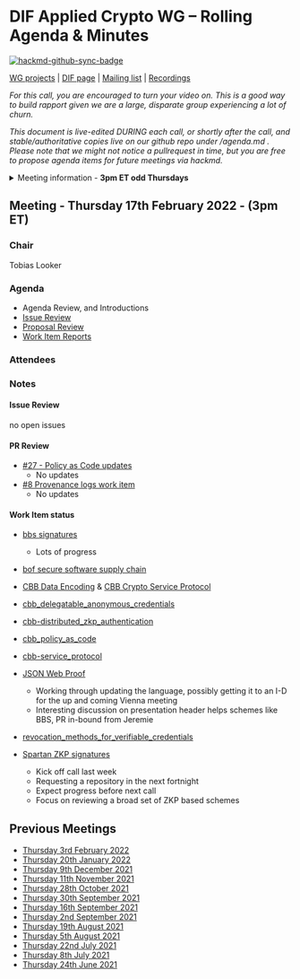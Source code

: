 # DIF Applied Crypto WG – Rolling Agenda & Minutes

[![hackmd-github-sync-badge](https://hackmd.io/FdDDhUXkQdq2Iglrsfq-7g/badge)](https://hackmd.io/FdDDhUXkQdq2Iglrsfq-7g)

 

[WG projects](https://github.com/topics/wg-crypto) | [DIF page](https://identity.foundation/working-groups/crypto.html) | [Mailing list](https://lists.identity.foundation/g/crypto-wg) | [Recordings](https://docs.google.com/spreadsheets/d/1wgccmMvIImx30qVE9GhRKWWv3vmL2ZyUauuKx3IfRmA/edit#gid=339046779)

_For this call, you are encouraged to turn your video on. This is a good way to build rapport given we are a large, disparate group experiencing a lot of churn._

_This document is live-edited DURING each call, or shortly after the call, and stable/authoritative copies live on our github repo under /agenda.md .
Please note that we might not notice a pullrequest in time, but you are free to propose agenda items for future meetings via hackmd._

<details>
<summary> Meeting information - <b>3pm ET odd Thursdays</b></summary>
- Before your contribute - [**join DIF**](https://identity.foundation/join) and [sign the WG charter](https://bit.ly/DIF-WG-select1) (both are required!)
- Time: 3pm ET, time in ET
- [Calendar entry](https://calendar.google.com/event?action=TEMPLATE&tmeid=M2c5ZnRnZWFnbWxqdm9tOG5ncXNzMm1wYnJfMjAyMTA2MjRUMTkwMDAwWiBkZWNlbnRyYWxpemVkLmlkZW50aXR5QG0&tmsrc=decentralized.identity%40gmail.com&scp=ALL)
- [Zoom room](https://us02web.zoom.us/j/87960900967?pwd=Ti9KWXpyR0dkKzhEQ0lTTVkxOE1WQT09), Meeting ID: 879 6090 0967 , Password: 045023
</details>

## Meeting - Thursday 17th February 2022 - (3pm ET)

### Chair
Tobias Looker

### Agenda
- Agenda Review, and Introductions 
- [Issue Review](https://github.com/decentralized-identity/crypto-wg/issues)
- [Proposal Review](https://github.com/decentralized-identity/crypto-wg/pulls)
- [Work Item Reports](https://github.com/decentralized-identity/crypto-wg/tree/main/work_items)

### Attendees

### Notes
#### Issue Review
no open issues

#### PR Review
- [#27 - Policy as Code updates](https://github.com/decentralized-identity/crypto-wg/pull/27)
    - No updates
- [#8 Provenance logs work item](https://github.com/decentralized-identity/crypto-wg/pull/8)
    - No updates

#### Work Item status
- [bbs signatures](https://github.com/decentralized-identity/crypto-wg/blob/main/work_items/bbs_signatures.md)
    - Lots of progress

- [bof secure software supply chain](https://github.com/decentralized-identity/crypto-wg/blob/main/work_items/bof_secure_software_supply_chain.md) 
    
- [CBB Data Encoding](https://github.com/decentralized-identity/crypto-wg/blob/main/work_items/cbb_data_encoding.md) & [CBB Crypto Service Protocol](https://github.com/decentralized-identity/crypto-wg/blob/main/work_items/cbb_service_protocol.md)
    
- [cbb_delegatable_anonymous_credentials](https://github.com/decentralized-identity/crypto-wg/blob/main/work_items/cbb_delegatable_anonymous_credentials.md) 

- [cbb-distributed_zkp_authentication](https://github.com/decentralized-identity/crypto-wg/blob/main/work_items/cbb_distributed_zkp_authentication.md) 

- [cbb_policy_as_code](https://github.com/decentralized-identity/crypto-wg/blob/main/work_items/cbb_policy_as_code.md) 

- [cbb-service_protocol](https://github.com/decentralized-identity/crypto-wg/blob/main/work_items/cbb_service_protocol.md) 

- [JSON Web Proof](https://github.com/decentralized-identity/crypto-wg/blob/main/work_items/json_web_proof.md)
    - Working through updating the language, possibly getting it to an I-D for the up and coming Vienna meeting
    - Interesting discussion on presentation header helps schemes like BBS, PR in-bound from Jeremie

- [revocation_methods_for_verifiable_credentials](https://github.com/decentralized-identity/crypto-wg/blob/main/work_items/revocation_methods_for_verifiable_credentials_.md)
    
- [Spartan ZKP signatures](https://github.com/decentralized-identity/crypto-wg/blob/main/work_items/spartan_zkSNARK_signatures.md)
    - Kick off call last week
    - Requesting a repository in the next fortnight
    - Expect progress before next call
    - Focus on reviewing a broad set of ZKP based schemes
   
## Previous Meetings
- [Thursday 3rd February 2022](meetings/2022-02-03/agenda.md)
- [Thursday 20th January 2022](meetings/2022-01-20/agenda.md)
- [Thursday 9th December 2021](./meetings/2021-12-09/agenda.md)
- [Thursday 11th November 2021](meetings/2021-11-11/agenda.md)
- [Thursday 28th October 2021](meetings/2021-10-28/agenda.md)
- [Thursday 30th September 2021](meetings/2021-09-30/agenda.md)
- [Thursday 16th September 2021](meetings/2021-09-16/agenda.md)
- [Thursday 2nd September 2021](meetings/2021-09-02/agenda.md)
- [Thursday 19th August 2021](meetings/2021-08-19/agenda.md)
- [Thursday 5th August 2021](meetings/2021-08-05/agenda.md)
- [Thursday 22nd July 2021](meetings/2021-07-22/agenda.md)
- [Thursday 8th July 2021](meetings/2021-07-08/agenda.md)
- [Thursday 24th June 2021](meetings/2021-06-24/agenda.md)